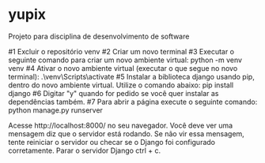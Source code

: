 # yupix
Projeto para disciplina de desenvolvimento de software

#1 Excluir o repositório venv
#2 Criar um novo terminal
#3 Executar o seguinte comando para criar um novo ambiente virtual:
    python -m venv venv
#4 Ativar o novo ambiente virtual (executar o que segue no novo terminal):
    .\venv\Scripts\activate
#5 Instalar a biblioteca django usando pip, dentro do novo ambiente virtual. Utilize o comando abaixo:
    pip install django
#6 Digitar "y" quando for pedido se você quer instalar as dependências também.
#7 Para abrir a página execute o seguinte comando:
    python manage.py runserver
    
Acesse http://localhost:8000/ no seu navegador. Você deve ver uma mensagem diz que o servidor está rodando. Se não vir essa mensagem, tente reiniciar o servidor ou checar se o Django foi configurado corretamente.
    Parar o servidor Django ctrl + c.


